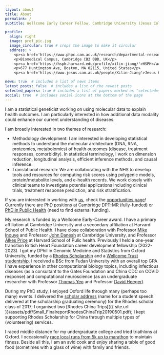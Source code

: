 ```yaml
---
layout: about
title: About
permalink: /
subtitle: Wellcome Early Career Fellow, Cambridge University (Jesus College) & Harvard Public Health

profile:
  align: right
  image: prof_pic.jpg
  image_circular: true # crops the image to make it circular
  address: >
    <p><a href='https://www.phpc.cam.ac.uk/research/departmental-research-units/cardiovascular-epidemiology-unit-ceu/systems-genomics-0'>HLRI</a></p>
    <p>Biomedical Campus, Cambridge CB2 0BD, UK</p>
    <p><a href='https://hsph.harvard.edu/profile/xilin-jiang/'>HSPH</a></p>
    <p>677 Huntington Ave, Boston, MA 02115, United States</p>
    <p><a href='https://www.jesus.cam.ac.uk/people/Xilin-Jiang'>Jesus College, Cambridge</a></p>

news: true  # includes a list of news items
latest_posts: false  # includes a list of the newest posts
selected_papers: true # includes a list of papers marked as "selected={true}"
social: true  # includes social icons at the bottom of the page
---
```


I am a statistical geneticist working on using molecular data to explain health outcomes. I am particularly interested in how additional data modality could enhance our current understanding of diseases.


I am broadly interested in two themes of research:
<ul>
   <li>Methodology development: I am interested in developing statistical methods to understand the molecular architecture (DNA, RNA, proteomics, metabolomics) of health outcomes (disease, treatment responses, comorbidity). In statistical terminology, I work on dimension reduction, longitudinal analysis, efficient inference methods, and causal inference.</li>
   <li>Translational research: We are collaborating with the NHS to develop tools and resources for computing risk scores using polygenic models, protein/metabolite levels, and e-health records. We work closely with clinical teams to investigate potential applications including clinical trials, treatment response prediction, and risk stratification. </li>
</ul>

If you are interested in working with [us](/People/), check the [opportunities page](/opportunities/)! Currently there are  PhD positions at Cambridge [DPT-MR](https://www.medschl.cam.ac.uk/study/doctoral-training-programme-medical-research-dtp-mr) (fully-funded) or [PhD in Public Health](https://www.postgraduate.study.cam.ac.uk/courses/directory/cvphpdhpc) (need to find external funding). <!-- If you are interesting in working with me through the DPT-MR program, you should apply to the program directly and choose to do a rotation with us (--- choosing project and group is a really important decision and the best way to make informed decision is trying it out--). I am not involved in the admission of this program so there is no benifit of getting in touch before enrolling in the program. -->     

My research is funded by a Wellcome Early-Career award. I have a primary affiliation at Cambridge University and a secondary affiliation at Harvard School of Public Health. I have close collaboration with Professor [Mike Inouye](https://www.inouyelab.org/home/people) and Professor [John Danesh](https://www.phpc.cam.ac.uk/people/ceu-group/ceu-senior-academic-staff/professor-john-danesh/) at Cambridge University, and Professor [Alkes Price](https://www.hsph.harvard.edu/alkes-price/) at Harvard School of Pulic health. Previously I held a one-year transition British Heart Foundation career development fellowship (2022-2023). I got my DPhil in Genomic Medicine and Statistics from Oxford University, funded by a [Rhodes Scholarship](https://www.rhodeshouse.ox.ac.uk/scholars-alumni/rhodes-scholar-database/) and a [Wellcome Trust studentship](https://www.ox.ac.uk/admissions/graduate/courses/dphil-genomic-medicine-and-statistics). I received a BSc from Fudan University with an overall top GPA. I have experience in other computational biology topics, including infectious diseases (as a consultant to the Gates Foundation and China CDC on COVID response) and computational neuroscience (as an undergraduate researcher with Professor [Thomas Yeo](https://sites.google.com/view/yeolab/thomas) and Professor [David Heeger](http://www.cns.nyu.edu/~david/)).

During my PhD study, I enjoyed Oxford life through many (perhaps too many) events. I delivered the [scholar address](https://www.youtube.com/watch?v=1zVKDZMq66A&t=536s) (name for a student speech delivered at the scholarship graduating ceremony) for the Rhodes scholar class of 2017; I organised two [Rhodes China Trips]({{ site.url }}/assets/pdf/Small_FinalreportRhodesChinaTrip20190501.pdf); I kept supporting Rhodes Scholarship for China through multiple types of (volunteering) services. 

I raced middle distance for my undergraduate college and tried triathlons at Oxford. I occasionally [race local runs from 5k up to marathon](https://www.thepowerof10.info/athletes/profile.aspx?athleteid=1211646) to maintain fitness. Beside all this, I am an avid cook and enjoy sharing a table of good food (sometimes with a glass of wine) with family and friends. 

